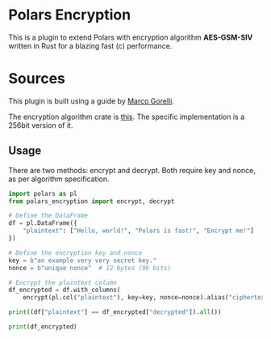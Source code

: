 # Polars Encryption

This is a plugin to extend Polars with encryption algorithm **AES-GSM-SIV** written in Rust for a blazing fast (c) performance.



# Sources

This plugin is built using a guide by [Marco Gorelli](https://marcogorelli.github.io/polars-plugins-tutorial/).

The encryption algorithm crate is [this](https://docs.rs/aes-gcm-siv/latest/aes_gcm_siv/). The specific implementation is a 256bit version of it. 

## Usage

There are two methods: encrypt and decrypt. Both require key and nonce, as per algorithm specification.

```python
import polars as pl
from polars_encryption import encrypt, decrypt

# Define the DataFrame
df = pl.DataFrame({
    "plaintext": ["Hello, world!", "Polars is fast!", "Encrypt me!"]
})

# Define the encryption key and nonce
key = b"an example very very secret key."
nonce = b"unique nonce"  # 12 bytes (96 bits)

# Encrypt the plaintext column
df_encrypted = df.with_columns(
    encrypt(pl.col("plaintext"), key=key, nonce=nonce).alias("ciphertext")).with_columns(decrypt(pl.col("ciphertext"), key=key, nonce=nonce).alias("decrypted"))

print((df["plaintext"] == df_encrypted["decrypted"]).all())

print(df_encrypted)
```
